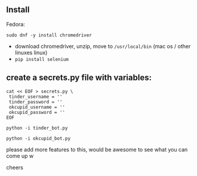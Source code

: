 ## Install
Fedora:
``` 
sudo dnf -y install chromedriver
``` 

 - download chromedriver, unzip, move to `/usr/local/bin` (mac os / other linuxes linux)
 - `pip install selenium`


## create a secrets.py file with variables:
``` 
cat << EOF > secrets.py \
 tinder_username = ''
 tinder_password = ''
 okcupid_username = ''
 okcupid_password = ''
EOF 
```

```
python -i tinder_bot.py

python -i okcupid_bot.py

```

please add more features to this, would be awesome to see what you can come up w

cheers
